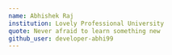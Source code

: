 ```yaml
---
name: Abhishek Raj
institution: Lovely Professional University
quote: Never afraid to learn something new
github_user: developer-abhi99
---
```

